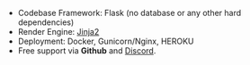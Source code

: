 - Codebase Framework: Flask (no database or any other hard dependencies)
- Render Engine: [Jinja2](https://jinja.palletsprojects.com/)
- Deployment: Docker, Gunicorn/Nginx, HEROKU
- Free support via **Github** and [Discord](https://discord.gg/fZC6hup).
